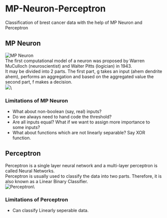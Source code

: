 # MP-Neuron-Perceptron
Classification of brest cancer data with the help of MP Neuron and Perceptron

## MP Neuron ##
![MP Neuron](https://miro.medium.com/max/554/1*fDHlg9iNo0LLK4czQqqO9A.png)\
The first computational model of a neuron was proposed by Warren MuCulloch (neuroscientist) and Walter Pitts (logician) in 1943.\
It may be divided into 2 parts. The first part, g takes an input (ahem dendrite ahem), performs an aggregation and based on the aggregated value the second part, f makes a decision.\
![](https://miro.medium.com/max/825/1*NLchBzohJvCCNMPPnF-V-A.png)\

### Limitations of MP Neuron ###
* What about non-boolean (say, real) inputs?
* Do we always need to hand code the threshold?
* Are all inputs equal? What if we want to assign more importance to some inputs?
* What about functions which are not linearly separable? Say XOR function.

## Perceptron ##
Perceptron is a single layer neural network and a multi-layer perceptron is called Neural Networks.\
Perceptron is usually used to classify the data into two parts. Therefore, it is also known as a Linear Binary Classifier.\
![Perceptron](https://miro.medium.com/max/624/1*gS9pPUg1n537rlzicA_UlA.png)\

### Limitations of Perceptron ###
* Can classify Linearly seperable data.
